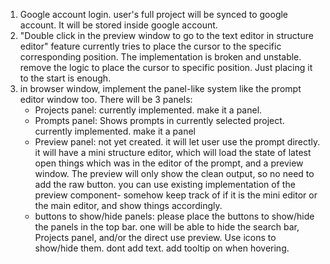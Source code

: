 1. Google account login. user's full project will be synced to google account. It will be stored inside google account.
2. "Double click in the preview window to go to the text editor in structure editor" feature currently tries to place the cursor to the specific corresponding position. The implementation is broken and unstable. remove the logic to place the cursor to specific position. Just placing it to the start is enough.
3. in browser window, implement the panel-like system like the prompt editor window too. There will be 3 panels:
   - Projects panel: currently implemented. make it a panel.
   - Prompts panel: Shows prompts in currently selected project. currently implemented. make it a panel
   - Preview panel: not yet created. it will let user use the prompt directly. it will have a mini structure editor, which will load the state of latest open things which was in the editor of the prompt, and a preview window. The preview will only show the clean output, so no need to add the raw button. you can use existing implementation of the preview component- somehow keep track of if it is the mini editor or the main editor, and show things accordingly.
   - buttons to show/hide panels: please place the buttons to show/hide the panels in the top bar. one will be able to hide the search bar, Projects panel, and/or the direct use preview. Use icons to show/hide them. dont add text. add tooltip on when hovering.